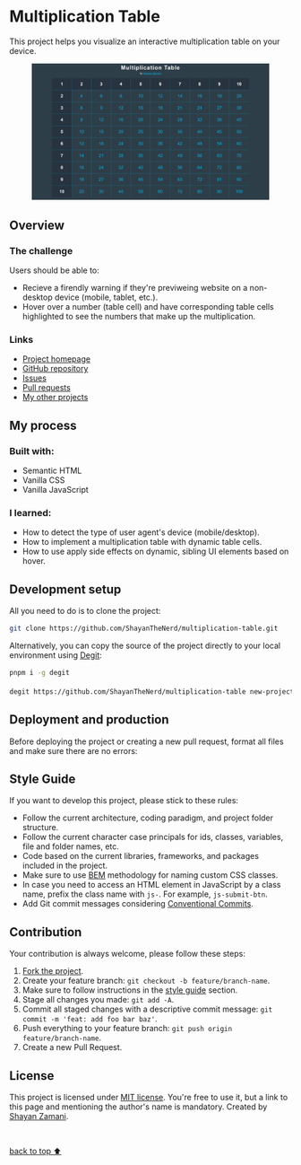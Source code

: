 <h1>Multiplication Table</h1>

<p>
   This project helps you visualize an interactive multiplication table on your device.
</p>
<figure>
   <img src="https://github.com/ShayanTheNerd/multiplication-table/blob/main/og-img.webp" alt="Multiplication Table preview" />
</figure>

<h2>Overview</h2>
<h3>The challenge</h3>
<p>Users should be able to:</p>
<ul>
   <li>Recieve a firendly warning if they're previweing website on a non-desktop device (mobile, tablet, etc.).</li>
   <li>Hover over a number (table cell) and have corresponding table cells highlighted to see the numbers that make up the multiplication.</li>
</ul>

<h3>Links</h3>
<ul>
   <li>
      <a href="https://shayanthenerd.github.io/multiplication-table">Project homepage</a>
   </li>
   <li>
      <a href="https://github.com/ShayanTheNerd/multiplication-table">GitHub repository</a>
   </li>
   <li>
      <a href="https://github.com/ShayanTheNerd/multiplication-table/issues">Issues</a>
   </li>
   <li>
      <a href="https://github.com/ShayanTheNerd/multiplication-table/issues">Pull requests</a>
   </li>
   <li>
      <a href="https://github.com/ShayanTheNerd?tab=repositories">My other projects</a>
   </li>
</ul>

<h2>My process</h2>
<h3>Built with:</h3>
<ul>
   <li>Semantic HTML</li>
   <li>Vanilla CSS</li>
   <li>Vanilla JavaScript</li>
</ul>

<h3>I learned:</h3>
<ul>
   <li>How to detect the type of user agent's device (mobile/desktop).</li>
   <li>How to implement a multiplication table with dynamic table cells.</li>
   <li>How to use apply side effects on dynamic, sibling UI elements based on hover.</li>
</ul>

<h2>Development setup</h2>
<p>All you need to do is to clone the project:</p>

```sh
git clone https://github.com/ShayanTheNerd/multiplication-table.git
```

<p>
   Alternatively, you can copy the source of the project directly to your local environment using <a href="https://github.com/Rich-Harris/degit">Degit</a>:
</p>

```sh
pnpm i -g degit

degit https://github.com/ShayanTheNerd/multiplication-table new-project-folder
```

<h2>Deployment and production</h2>
<p>Before deploying the project or creating a new pull request, format all files and make sure there are no errors:</p>

<h2>Style Guide</h2>
<p>If you want to develop this project, please stick to these rules:</p>
<ul>
   <li>Follow the current architecture, coding paradigm, and project folder structure.</li>
   <li>Follow the current character case principals for ids, classes, variables, file and folder names, etc.</li>
   <li>Code based on the current libraries, frameworks, and packages included in the project.</li>
   <li>Make sure to use <a href="https://getbem.com">BEM</a> methodology for naming custom CSS classes.</li>
   <li>In case you need to access an HTML element in JavaScript by a class name, prefix the class name with <code>js-</code>. For example, <code>js-submit-btn</code>.</li>
   <li>Add Git commit messages considering <a href="https://www.conventionalcommits.org">Conventional Commits</a>.</li>
</ul>

<h2>Contribution</h2>
<p>Your contribution is always welcome, please follow these steps:</p>
<ol>
   <li>
      <a href="https://github.com/ShayanTheNerd/multiplication-table/fork">Fork the project</a>.
   </li>
   <li>Create your feature branch: <code>git checkout -b feature/branch-name</code>.</li>
   <li>Make sure to follow instructions in the <a href="https://github.com/ShayanTheNerd/multiplication-table#style-guide">style guide</a> section.</li>
   <li>Stage all changes you made: <code>git add -A</code>.</li>
   <li>Commit all staged changes with a descriptive commit message: <code>git commit -m 'feat: add foo bar baz'</code>.</li>
   <li>Push everything to your feature branch: <code>git push origin feature/branch-name</code>.</li>
   <li>Create a new Pull Request.</li>
</ol>

<h2>License</h2>
<p>
   This project is licensed under <a href="https://github.com/ShayanTheNerd/multiplication-table/blob/main/LICENSE.md">MIT license</a>. You're free to use it, but a link to this page and mentioning the author's name is mandatory. Created by <a href="https://shayan-zamani.me">Shayan Zamani</a>.
</p>

<br />

<a href="https://github.com/ShayanTheNerd/multiplication-table#multiplication-table">back to top ⬆️</a>

